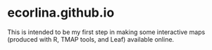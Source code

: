 # ecorlina.github.io

This is intended to be my first step in making some interactive maps (produced with R, TMAP tools, and Leaf) available online.
